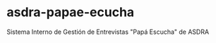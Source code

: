 asdra-papae-ecucha
==================

Sistema Interno de Gestión de Entrevistas "Papá Escucha" de ASDRA
